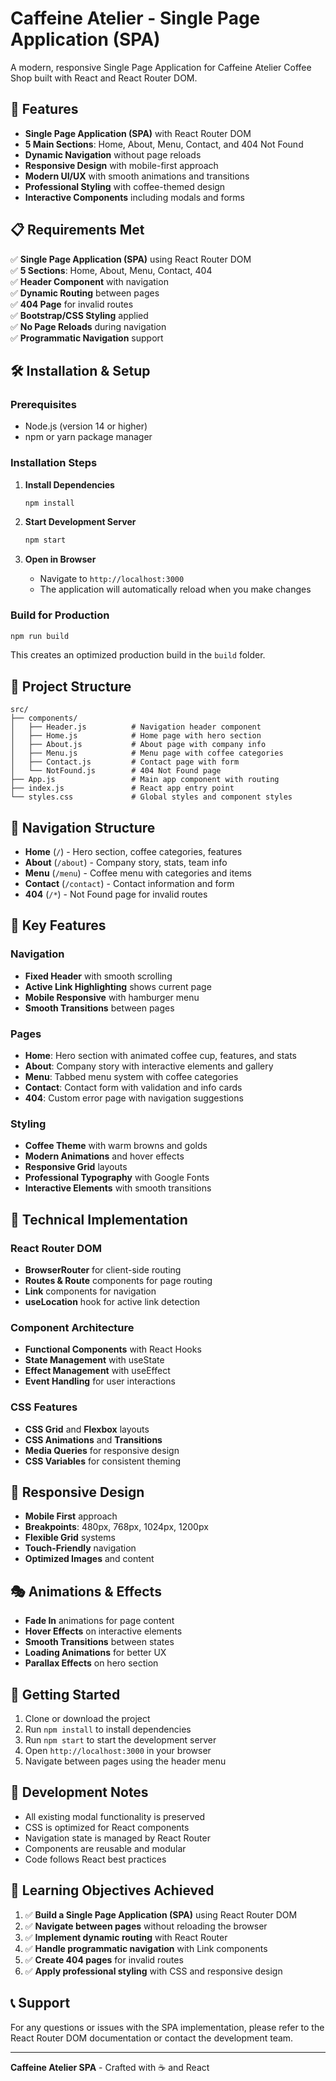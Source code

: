 # Caffeine Atelier - Single Page Application (SPA)

A modern, responsive Single Page Application for Caffeine Atelier Coffee Shop built with React and React Router DOM.

## 🚀 Features

- **Single Page Application (SPA)** with React Router DOM
- **5 Main Sections**: Home, About, Menu, Contact, and 404 Not Found
- **Dynamic Navigation** without page reloads
- **Responsive Design** with mobile-first approach
- **Modern UI/UX** with smooth animations and transitions
- **Professional Styling** with coffee-themed design
- **Interactive Components** including modals and forms

## 📋 Requirements Met

✅ **Single Page Application (SPA)** using React Router DOM  
✅ **5 Sections**: Home, About, Menu, Contact, 404  
✅ **Header Component** with navigation  
✅ **Dynamic Routing** between pages  
✅ **404 Page** for invalid routes  
✅ **Bootstrap/CSS Styling** applied  
✅ **No Page Reloads** during navigation  
✅ **Programmatic Navigation** support  

## 🛠️ Installation & Setup

### Prerequisites
- Node.js (version 14 or higher)
- npm or yarn package manager

### Installation Steps

1. **Install Dependencies**
   ```bash
   npm install
   ```

2. **Start Development Server**
   ```bash
   npm start
   ```

3. **Open in Browser**
   - Navigate to `http://localhost:3000`
   - The application will automatically reload when you make changes

### Build for Production

```bash
npm run build
```

This creates an optimized production build in the `build` folder.

## 📁 Project Structure

```
src/
├── components/
│   ├── Header.js          # Navigation header component
│   ├── Home.js            # Home page with hero section
│   ├── About.js           # About page with company info
│   ├── Menu.js            # Menu page with coffee categories
│   ├── Contact.js         # Contact page with form
│   └── NotFound.js        # 404 Not Found page
├── App.js                 # Main app component with routing
├── index.js               # React app entry point
└── styles.css             # Global styles and component styles
```

## 🎯 Navigation Structure

- **Home** (`/`) - Hero section, coffee categories, features
- **About** (`/about`) - Company story, stats, team info
- **Menu** (`/menu`) - Coffee menu with categories and items
- **Contact** (`/contact`) - Contact information and form
- **404** (`/*`) - Not Found page for invalid routes

## 🎨 Key Features

### Navigation
- **Fixed Header** with smooth scrolling
- **Active Link Highlighting** shows current page
- **Mobile Responsive** with hamburger menu
- **Smooth Transitions** between pages

### Pages
- **Home**: Hero section with animated coffee cup, features, and stats
- **About**: Company story with interactive elements and gallery
- **Menu**: Tabbed menu system with coffee categories
- **Contact**: Contact form with validation and info cards
- **404**: Custom error page with navigation suggestions

### Styling
- **Coffee Theme** with warm browns and golds
- **Modern Animations** and hover effects
- **Responsive Grid** layouts
- **Professional Typography** with Google Fonts
- **Interactive Elements** with smooth transitions

## 🔧 Technical Implementation

### React Router DOM
- **BrowserRouter** for client-side routing
- **Routes & Route** components for page routing
- **Link** components for navigation
- **useLocation** hook for active link detection

### Component Architecture
- **Functional Components** with React Hooks
- **State Management** with useState
- **Effect Management** with useEffect
- **Event Handling** for user interactions

### CSS Features
- **CSS Grid** and **Flexbox** layouts
- **CSS Animations** and **Transitions**
- **Media Queries** for responsive design
- **CSS Variables** for consistent theming

## 📱 Responsive Design

- **Mobile First** approach
- **Breakpoints**: 480px, 768px, 1024px, 1200px
- **Flexible Grid** systems
- **Touch-Friendly** navigation
- **Optimized Images** and content

## 🎭 Animations & Effects

- **Fade In** animations for page content
- **Hover Effects** on interactive elements
- **Smooth Transitions** between states
- **Loading Animations** for better UX
- **Parallax Effects** on hero section

## 🚀 Getting Started

1. Clone or download the project
2. Run `npm install` to install dependencies
3. Run `npm start` to start the development server
4. Open `http://localhost:3000` in your browser
5. Navigate between pages using the header menu

## 📝 Development Notes

- All existing modal functionality is preserved
- CSS is optimized for React components
- Navigation state is managed by React Router
- Components are reusable and modular
- Code follows React best practices

## 🎯 Learning Objectives Achieved

1. ✅ **Build a Single Page Application (SPA)** using React Router DOM
2. ✅ **Navigate between pages** without reloading the browser
3. ✅ **Implement dynamic routing** with React Router
4. ✅ **Handle programmatic navigation** with Link components
5. ✅ **Create 404 pages** for invalid routes
6. ✅ **Apply professional styling** with CSS and responsive design

## 📞 Support

For any questions or issues with the SPA implementation, please refer to the React Router DOM documentation or contact the development team.

---

**Caffeine Atelier SPA** - Crafted with ☕ and React
